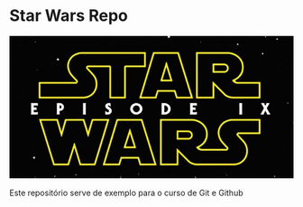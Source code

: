 # Star Wars Repo

![](./star_wars.jpg)

Este repositório serve de exemplo para o curso de Git e Github